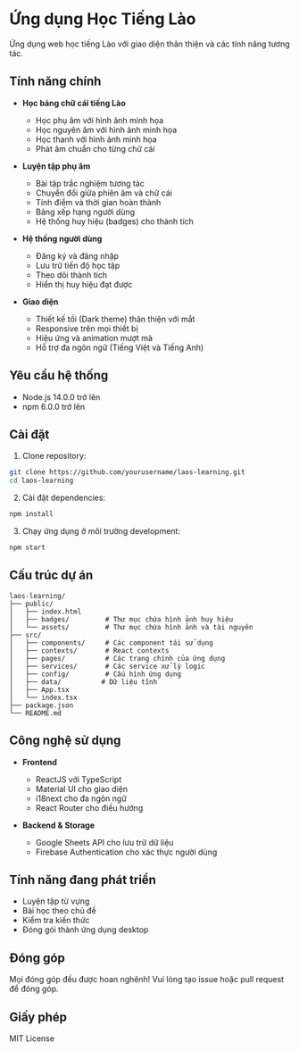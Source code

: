 # Ứng dụng Học Tiếng Lào

Ứng dụng web học tiếng Lào với giao diện thân thiện và các tính năng tương tác.

## Tính năng chính

- **Học bảng chữ cái tiếng Lào**
  - Học phụ âm với hình ảnh minh họa
  - Học nguyên âm với hình ảnh minh họa
  - Học thanh với hình ảnh minh họa
  - Phát âm chuẩn cho từng chữ cái

- **Luyện tập phụ âm**
  - Bài tập trắc nghiệm tương tác
  - Chuyển đổi giữa phiên âm và chữ cái
  - Tính điểm và thời gian hoàn thành
  - Bảng xếp hạng người dùng
  - Hệ thống huy hiệu (badges) cho thành tích

- **Hệ thống người dùng**
  - Đăng ký và đăng nhập
  - Lưu trữ tiến độ học tập
  - Theo dõi thành tích
  - Hiển thị huy hiệu đạt được

- **Giao diện**
  - Thiết kế tối (Dark theme) thân thiện với mắt
  - Responsive trên mọi thiết bị
  - Hiệu ứng và animation mượt mà
  - Hỗ trợ đa ngôn ngữ (Tiếng Việt và Tiếng Anh)

## Yêu cầu hệ thống

- Node.js 14.0.0 trở lên
- npm 6.0.0 trở lên

## Cài đặt

1. Clone repository:
```bash
git clone https://github.com/yourusername/laos-learning.git
cd laos-learning
```

2. Cài đặt dependencies:
```bash
npm install
```

3. Chạy ứng dụng ở môi trường development:
```bash
npm start
```

## Cấu trúc dự án

```
laos-learning/
├── public/
│   ├── index.html
│   ├── badges/         # Thư mục chứa hình ảnh huy hiệu
│   └── assets/         # Thư mục chứa hình ảnh và tài nguyên
├── src/
│   ├── components/     # Các component tái sử dụng
│   ├── contexts/       # React contexts
│   ├── pages/          # Các trang chính của ứng dụng
│   ├── services/       # Các service xử lý logic
│   ├── config/         # Cấu hình ứng dụng
│   ├── data/          # Dữ liệu tĩnh
│   ├── App.tsx
│   └── index.tsx
├── package.json
└── README.md
```

## Công nghệ sử dụng

- **Frontend**
  - ReactJS với TypeScript
  - Material UI cho giao diện
  - i18next cho đa ngôn ngữ
  - React Router cho điều hướng

- **Backend & Storage**
  - Google Sheets API cho lưu trữ dữ liệu
  - Firebase Authentication cho xác thực người dùng

## Tính năng đang phát triển

- Luyện tập từ vựng
- Bài học theo chủ đề
- Kiểm tra kiến thức
- Đóng gói thành ứng dụng desktop

## Đóng góp

Mọi đóng góp đều được hoan nghênh! Vui lòng tạo issue hoặc pull request để đóng góp.

## Giấy phép

MIT License 
